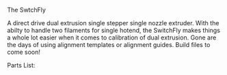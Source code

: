 The SwtchFly

A direct drive dual extrusion single stepper single nozzle extruder.  With the abilty to handle two filaments for single hotend, the SwitchFly makes things a whole lot easier when it comes to calibration of dual extrusion.  Gone are the days of using alignment templates or alignment
guides.  Build files to come soon!

Parts List:
